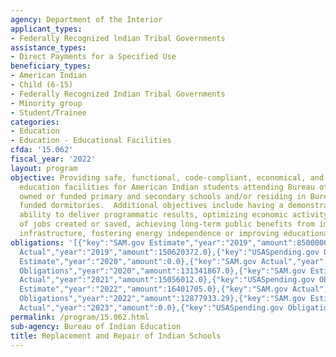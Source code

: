 ```yaml
---
agency: Department of the Interior
applicant_types:
- Federally Recognized lndian Tribal Governments
assistance_types:
- Direct Payments for a Specified Use
beneficiary_types:
- American Indian
- Child (6-15)
- Federally Recognized Indian Tribal Governments
- Minority group
- Student/Trainee
categories:
- Education
- Education - Educational Facilities
cfda: '15.062'
fiscal_year: '2022'
layout: program
objective: Providing safe, functional, code-compliant, economical, and energy efficient
  education facilities for American Indian students attending Bureau of Indian Affairs
  owned or funded primary and secondary schools and/or residing in Bureau owned or
  funded dormitories.  Additional objectives include having a demonstrated or potential
  ability to deliver programmatic results, optimizing economic activity and the number
  of jobs created or saved, achieving long-term public benefits from improved school
  infrastructure, fostering energy independence or improving educational quality.
obligations: '[{"key":"SAM.gov Estimate","year":"2019","amount":8500000.0},{"key":"SAM.gov
  Actual","year":"2019","amount":150620372.0},{"key":"USASpending.gov Obligations","year":"2019","amount":14150522.3},{"key":"SAM.gov
  Estimate","year":"2020","amount":0.0},{"key":"SAM.gov Actual","year":"2020","amount":0.0},{"key":"USASpending.gov
  Obligations","year":"2020","amount":131341867.0},{"key":"SAM.gov Estimate","year":"2021","amount":0.0},{"key":"SAM.gov
  Actual","year":"2021","amount":15056012.0},{"key":"USASpending.gov Obligations","year":"2021","amount":14215898.27},{"key":"SAM.gov
  Estimate","year":"2022","amount":16401705.0},{"key":"SAM.gov Actual","year":"2022","amount":132017.0},{"key":"USASpending.gov
  Obligations","year":"2022","amount":12877933.29},{"key":"SAM.gov Estimate","year":"2023","amount":5226635.0},{"key":"SAM.gov
  Actual","year":"2023","amount":0.0},{"key":"USASpending.gov Obligations","year":"2023","amount":10162110.81}]'
permalink: /program/15.062.html
sub-agency: Bureau of Indian Education
title: Replacement and Repair of Indian Schools
---
```

